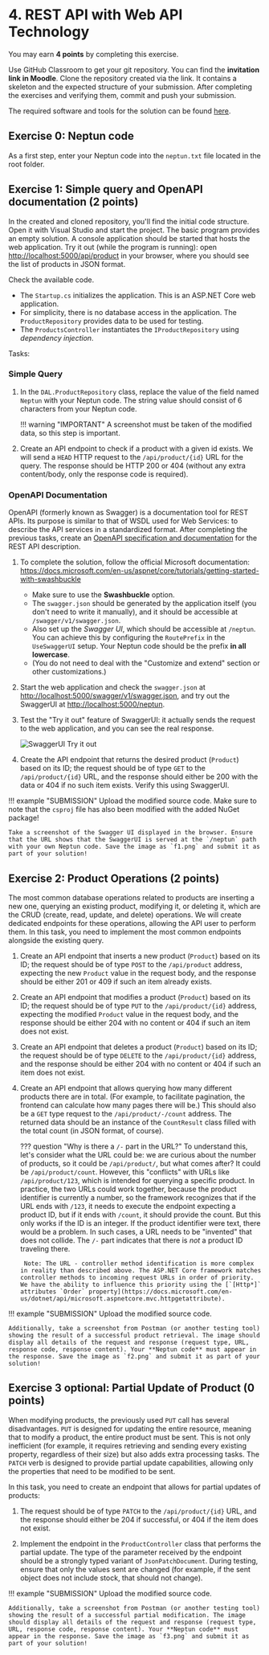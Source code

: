 ﻿# 4. REST API with Web API Technology

You may earn **4 points** by completing this exercise.

Use GitHub Classroom to get your git repository. You can find the **invitation link in Moodle**. Clone the repository created via the link. It contains a skeleton and the expected structure of your submission. After completing the exercises and verifying them, commit and push your submission.

The required software and tools for the solution can be found [here](../index.md#required-tools).

## Exercise 0: Neptun code

As a first step, enter your Neptun code into the `neptun.txt` file located in the root folder.

## Exercise 1: Simple query and OpenAPI documentation (2 points)

In the created and cloned repository, you'll find the initial code structure. Open it with Visual Studio and start the project. The basic program provides an empty solution. A console application should be started that hosts the web application. Try it out (while the program is running): open <http://localhost:5000/api/product> in your browser, where you should see the list of products in JSON format.

Check the available code.

- The `Startup.cs` initializes the application. This is an ASP.NET Core web application.
- For simplicity, there is no database access in the application. The `ProductRepository` provides data to be used for testing.
- The `ProductsController` instantiates the `IProductRepository` using _dependency injection_.

Tasks:

### Simple Query

1. In the `DAL.ProductRepository` class, replace the value of the field named `Neptun` with your Neptun code. The string value should consist of 6 characters from your Neptun code.

    !!! warning "IMPORTANT"
        A screenshot must be taken of the modified data, so this step is important.

2. Create an API endpoint to check if a product with a given id exists. We will send a `HEAD` HTTP request to the `/api/product/{id}` URL for the query. The response should be HTTP 200 or 404 (without any extra content/body, only the response code is required).

### OpenAPI Documentation

OpenAPI (formerly known as Swagger) is a documentation tool for REST APIs. Its purpose is similar to that of WSDL used for Web Services: to describe the API services in a standardized format. After completing the previous tasks, create an [OpenAPI specification and documentation](https://docs.microsoft.com/en-us/aspnet/core/tutorials/web-api-help-pages-using-swagger) for the REST API description.

1. To complete the solution, follow the official Microsoft documentation: <https://docs.microsoft.com/en-us/aspnet/core/tutorials/getting-started-with-swashbuckle>

    - Make sure to use the **Swashbuckle** option.
    - The `swagger.json` should be generated by the application itself (you don't need to write it manually), and it should be accessible at `/swagger/v1/swagger.json`.
    - Also set up the _Swagger UI_, which should be accessible at `/neptun`. You can achieve this by configuring the `RoutePrefix` in the `UseSwaggerUI` setup. Your Neptun code should be the prefix **in all lowercase**.
    - (You do not need to deal with the "Customize and extend" section or other customizations.)

1. Start the web application and check the `swagger.json` at <http://localhost:5000/swagger/v1/swagger.json>, and try out the SwaggerUI at <http://localhost:5000/neptun>.

2. Test the "Try it out" feature of SwaggerUI: it actually sends the request to the web application, and you can see the real response.

    ![SwaggerUI Try it out](swaggerui-try.png)

1. Create the API endpoint that returns the desired product (`Product`) based on its ID; the request should be of type `GET` to the `/api/product/{id}` URL, and the response should either be 200 with the data or 404 if no such item exists. Verify this using SwaggerUI.

!!! example "SUBMISSION"
    Upload the modified source code. Make sure to note that the `csproj` file has also been modified with the added NuGet package!

    Take a screenshot of the Swagger UI displayed in the browser. Ensure that the URL shows that the SwaggerUI is served at the `/neptun` path with your own Neptun code. Save the image as `f1.png` and submit it as part of your solution!

## Exercise 2: Product Operations (2 points)

The most common database operations related to products are inserting a new one, querying an existing product, modifying it, or deleting it, which are the CRUD (create, read, update, and delete) operations. We will create dedicated endpoints for these operations, allowing the API user to perform them. In this task, you need to implement the most common endpoints alongside the existing query.

1. Create an API endpoint that inserts a new product (`Product`) based on its ID; the request should be of type `POST` to the `/api/product` address, expecting the new `Product` value in the request body, and the response should be either 201 or 409 if such an item already exists.

1. Create an API endpoint that modifies a product (`Product`) based on its ID; the request should be of type `PUT` to the `/api/product/{id}` address, expecting the modified `Product` value in the request body, and the response should be either 204 with no content or 404 if such an item does not exist.

1. Create an API endpoint that deletes a product (`Product`) based on its ID; the request should be of type `DELETE` to the `/api/product/{id}` address, and the response should be either 204 with no content or 404 if such an item does not exist.

1. Create an API endpoint that allows querying how many different products there are in total. (For example, to facilitate pagination, the frontend can calculate how many pages there will be.) This should also be a `GET` type request to the `/api/product/-/count` address. The returned data should be an instance of the `CountResult` class filled with the total count (in JSON format, of course).

    ??? question "Why is there a `/-` part in the URL?"
        To understand this, let's consider what the URL could be: we are curious about the number of products, so it could be `/api/product/`, but what comes after? It could be `/api/product/count`. However, this "conflicts" with URLs like `/api/product/123`, which is intended for querying a specific product. In practice, the two URLs could work together, because the product identifier is currently a number, so the framework recognizes that if the URL ends with `/123`, it needs to execute the endpoint expecting a product ID, but if it ends with `/count`, it should provide the count. But this only works if the ID is an integer. If the product identifier were text, there would be a problem. In such cases, a URL needs to be "invented" that does not collide. The `/-` part indicates that there is _not_ a product ID traveling there.

        Note: The URL - controller method identification is more complex in reality than described above. The ASP.NET Core framework matches controller methods to incoming request URLs in order of priority. We have the ability to influence this priority using the [`[Http*]` attributes `Order` property](https://docs.microsoft.com/en-us/dotnet/api/microsoft.aspnetcore.mvc.httpgetattribute).

!!! example "SUBMISSION"
    Upload the modified source code.

    Additionally, take a screenshot from Postman (or another testing tool) showing the result of a successful product retrieval. The image should display all details of the request and response (request type, URL, response code, response content). Your **Neptun code** must appear in the response. Save the image as `f2.png` and submit it as part of your solution!

## Exercise 3 optional: Partial Update of Product (0 points)

When modifying products, the previously used `PUT` call has several disadvantages. `PUT` is designed for updating the entire resource, meaning that to modify a product, the entire product must be sent. This is not only inefficient (for example, it requires retrieving and sending every existing property, regardless of their size) but also adds extra processing tasks. The `PATCH` verb is designed to provide partial update capabilities, allowing only the properties that need to be modified to be sent.

In this task, you need to create an endpoint that allows for partial updates of products:

1. The request should be of type `PATCH` to the `/api/product/{id}` URL, and the response should either be 204 if successful, or 404 if the item does not exist.

1. Implement the endpoint in the `ProductController` class that performs the partial update. The type of the parameter received by the endpoint should be a strongly typed variant of `JsonPatchDocument`. During testing, ensure that only the values sent are changed (for example, if the sent object does not include stock, that should not change).

!!! example "SUBMISSION"
    Upload the modified source code.

    Additionally, take a screenshot from Postman (or another testing tool) showing the result of a successful partial modification. The image should display all details of the request and response (request type, URL, response code, response content). Your **Neptun code** must appear in the response. Save the image as `f3.png` and submit it as part of your solution!


